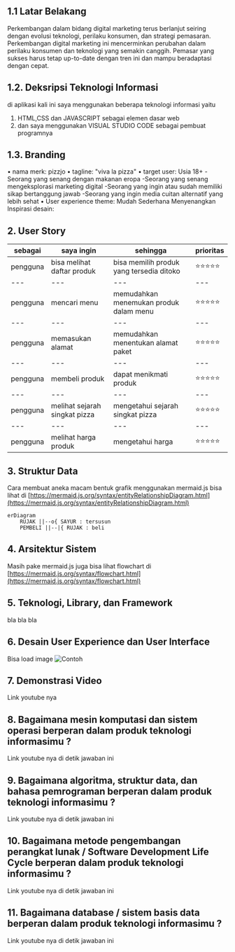## 1.1 Latar Belakang

Perkembangan dalam bidang digital marketing terus berlanjut seiring dengan evolusi teknologi, perilaku konsumen, dan strategi pemasaran. Perkembangan digital marketing ini mencerminkan perubahan dalam perilaku konsumen dan teknologi yang semakin canggih. Pemasar yang sukses harus tetap up-to-date dengan tren ini dan mampu beradaptasi dengan cepat.

## 1.2. Deksripsi Teknologi Informasi

di aplikasi kali ini saya menggunakan beberapa teknologi informasi yaitu
1. HTML,CSS dan JAVASCRIPT sebagai elemen dasar web
2. dan saya menggunakan VISUAL STUDIO CODE sebagai pembuat programnya  


## 1.3. Branding

•	nama merk: pizzjo
•	tagline: "viva la pizza"
•	target user: Usia 18+
    -Seorang yang senang dengan makanan eropa 
    -Seorang yang senang mengeksplorasi marketing digital
    -Seorang yang ingin atau sudah memiliki sikap bertanggung jawab
    -Seorang yang ingin media cuitan alternatif yang lebih sehat
• User experience theme:
    Mudah
    Sederhana
    Menyenangkan
    Inspirasi desain:

## 2. User Story

sebagai | saya ingin | sehingga | prioritas
---|---|---|---
pengguna | bisa melihat daftar produk | bisa memilih produk yang tersedia ditoko | ⭐⭐⭐⭐⭐
---|---|---|---
pengguna | mencari menu | memudahkan menemukan produk dalam menu | ⭐⭐⭐⭐⭐
---|---|---|---
pengguna | memasukan alamat | memudahkan menentukan alamat paket | ⭐⭐⭐⭐⭐
---|---|---|---
pengguna | membeli produk | dapat menikmati produk | ⭐⭐⭐⭐⭐
---|---|---|---
pengguna | melihat sejarah singkat pizza | mengetahui sejarah singkat pizza  | ⭐⭐⭐⭐⭐
---|---|---|---
pengguna | melihat harga produk | mengetahui harga | ⭐⭐⭐⭐⭐




## 3. Struktur Data

Cara membuat aneka macam bentuk grafik menggunakan mermaid.js bisa lihat di [https://mermaid.js.org/syntax/entityRelationshipDiagram.html](https://mermaid.js.org/syntax/entityRelationshipDiagram.html) 

```mermaid
erDiagram
    RUJAK ||--o{ SAYUR : tersusun
    PEMBELI ||--|{ RUJAK : beli
```

## 4. Arsitektur Sistem

Masih pake mermaid.js juga bisa lihat flowchart di [https://mermaid.js.org/syntax/flowchart.html](https://mermaid.js.org/syntax/flowchart.html)

## 5. Teknologi, Library, dan Framework

bla bla bla

## 6. Desain User Experience dan User Interface

Bisa load image 
![Contoh](https://fastly.picsum.photos/id/318/536/354.jpg?hmac=Ixy-wle80nudIR_cmnF1iY2y6rMUH7_9sk-BP1fTpM8)

## 7. Demonstrasi Video

Link youtube nya

## 8. Bagaimana mesin komputasi dan sistem operasi berperan dalam produk teknologi informasimu ?

Link youtube nya di detik jawaban ini

## 9. Bagaimana algoritma, struktur data, dan bahasa pemrograman berperan dalam produk teknologi informasimu ?

Link youtube nya di detik jawaban ini

## 10. Bagaimana metode pengembangan perangkat lunak / Software Development Life Cycle berperan dalam produk teknologi informasimu ?

Link youtube nya di detik jawaban ini

## 11. Bagaimana database / sistem basis data berperan dalam produk teknologi informasimu ?

Link youtube nya di detik jawaban ini

